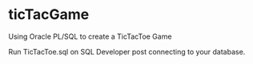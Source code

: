 # ticTacGame
Using Oracle PL/SQL to create a TicTacToe Game

Run TicTacToe.sql on SQL Developer post connecting to your database. 
